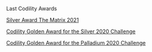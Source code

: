 Last Codility Awards

[Silver Award The Matrix 2021](https://app.codility.com/cert/view/cert3M2TXM-NXJ78DTA3DY49T23/) 

[Codility Golden Award for the Silver 2020 Challenge](https://app.codility.com/cert/view/cert9TEGR3-T26N9ZUCPFBZJ9QK/) 

[Codility Golden Award for the Palladium 2020 Challenge](https://app.codility.com/cert/view/certZHQX8S-7XVVH6NM54M92TEU/) 
